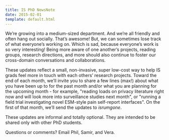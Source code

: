 ```yaml
---
title: IS PhD NewsNote
date: 2015-02-01
template: default.html
---
```


We’re growing into a medium-sized department. And we’re all friendly and often
hang out socially. That’s awesome! But, we can sometimes lose track of what
everyone’s working on. Which is sad, because everyone’s work is so very
interesting! Being more aware of one another’s projects, reading groups,
research directions, and more should also continue to foster our cross-domain
conversations and collaborations.

These updates reflect a small, non-invasive, super low-cost way to help IS
grads feel more in touch with each others’ research projects. Toward the end of
each month, we’ll invite you to share a few lines (max!) about what you have
been up to for the past month and/or what you are planning for the upcoming
month - for example, "reading loads on privacy literature right now and will
look more into surveillance studies next month", or "running a field trial
investigating novel ESM-style pain self-report interfaces". On the first of
that month, we’ll send the updates to _isrumgone_.

These updates are informal and totally optional. They are intended to be shared
only with other PhD students.

Questions or comments? Email Phil, Samir, and Vera.
